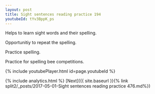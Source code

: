 ```yaml
---
layout: post
title: Sight sentences reading practice 194
youtubeId: tYv3BppK_ps
---
```

 
 
Helps to learn sight words and their spelling.

Opportunitiy to repeat the spelling. 

Practice spelling. 
 
Practice for spelling bee competitions. 
 
{% include youtubePlayer.html id=page.youtubeId %}
 
 
{% include analytics.html %} 
[Next]({{ site.baseurl }}{% link  split2/_posts/2017-05-01-Sight sentences reading practice 476.md%})
 
